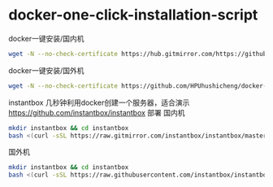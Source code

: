 # docker-one-click-installation-script
docker一键安装/国内机
```bash
wget -N --no-check-certificate https://hub.gitmirror.com/https://github.com/HPUhushicheng/docker-one-click-installation-script/blob/main/zhumao.sh && chmod 700 ./zhumao.sh && ./zhumao.sh
```
docker一键安装/国外机
```bash
wget -N --no-check-certificate https://github.com/HPUhushicheng/docker-one-click-installation-script/blob/main/zhumao.sh && chmod 700 ./zhumao.sh && ./zhumao.sh
```
instantbox 
几秒钟利用docker创建一个服务器，适合演示
https://github.com/instantbox/instantbox
部署
国内机
```bash
mkdir instantbox && cd instantbox
bash <(curl -sSL https://raw.gitmirror.com/instantbox/instantbox/master/init.sh)
```
国外机
```bash
mkdir instantbox && cd instantbox
bash <(curl -sSL https://raw.githubusercontent.com/instantbox/instantbox/master/init.sh)
```
